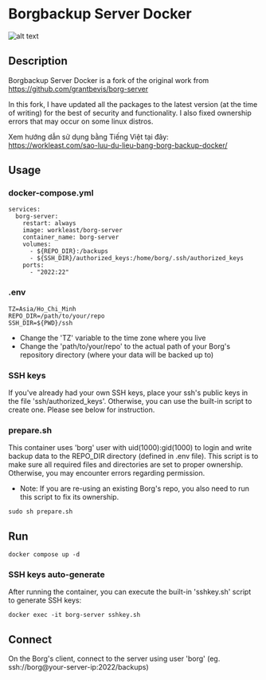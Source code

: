 # Borgbackup Server Docker
![alt text](https://borgbackup.readthedocs.io/en/stable/_static/logo.png "Borgbackup")

## Description

Borgbackup Server Docker is a fork of the original work from https://github.com/grantbevis/borg-server⁠

In this fork, I have updated all the packages to the latest version (at the time of writing) for the best of security and functionality. I also fixed ownership errors that may occur on some linux distros.

Xem hướng dẫn sử dụng bằng Tiếng Việt tại đây: https://workleast.com/sao-luu-du-lieu-bang-borg-backup-docker/

## Usage
### docker-compose.yml
```
services:
  borg-server:
    restart: always
    image: workleast/borg-server
    container_name: borg-server
    volumes:
      - ${REPO_DIR}:/backups
      - ${SSH_DIR}/authorized_keys:/home/borg/.ssh/authorized_keys
    ports:
      - "2022:22"
```
### .env
```
TZ=Asia/Ho_Chi_Minh
REPO_DIR=/path/to/your/repo
SSH_DIR=${PWD}/ssh
```
- Change the 'TZ' variable to the time zone where you live
- Change the 'path/to/your/repo' to the actual path of your Borg's repository directory (where your data will be backed up to)
### SSH keys
If you've already had your own SSH keys, place your ssh's public keys in the file 'ssh/authorized_keys'. Otherwise, you can use the built-in script to create one. Please see below for instruction.
### prepare.sh
This container uses 'borg' user with uid(1000):gid(1000) to login and write backup data to the REPO_DIR directory (defined in .env file). This script is to make sure all required files and directories are set to proper ownership. Otherwise, you may encounter errors regarding permission.
* Note: If you are re-using an existing Borg's repo, you also need to run this script to fix its ownership.
```
sudo sh prepare.sh
```
## Run
```
docker compose up -d
```
### SSH keys auto-generate
After running the container, you can execute the built-in 'sshkey.sh' script to generate SSH keys:
```
docker exec -it borg-server sshkey.sh
```
## Connect
On the Borg's client, connect to the server using user 'borg' (eg. ssh://borg@your-server-ip:2022/backups)
